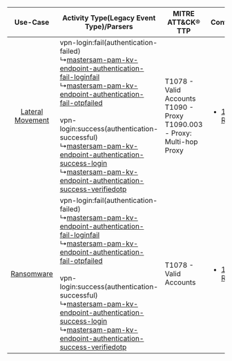 |    Use-Case    | Activity Type(Legacy Event Type)/Parsers    | MITRE ATT&CK® TTP    | Content    |
|:----:| ---- | ---- | ---- |
| [Lateral Movement](../../../UseCases/uc_lateral_movement.md) |  vpn-login:fail(authentication-failed)<br> ↳[mastersam-pam-kv-endpoint-authentication-fail-loginfail](Ps/pC_mastersampamkvendpointauthenticationfailloginfail.md)<br> ↳[mastersam-pam-kv-endpoint-authentication-fail-otpfailed](Ps/pC_mastersampamkvendpointauthenticationfailotpfailed.md)<br><br> vpn-login:success(authentication-successful)<br> ↳[mastersam-pam-kv-endpoint-authentication-success-login](Ps/pC_mastersampamkvendpointauthenticationsuccesslogin.md)<br> ↳[mastersam-pam-kv-endpoint-authentication-success-verifiedotp](Ps/pC_mastersampamkvendpointauthenticationsuccessverifiedotp.md)<br> | T1078 - Valid Accounts<br>T1090 - Proxy<br>T1090.003 - Proxy: Multi-hop Proxy<br> | [<ul><li>1 Rules</li></ul>](RM/r_m_mastersam_mastersam_pam_Lateral_Movement.md) |
|       [Ransomware](../../../UseCases/uc_ransomware.md)       |  vpn-login:fail(authentication-failed)<br> ↳[mastersam-pam-kv-endpoint-authentication-fail-loginfail](Ps/pC_mastersampamkvendpointauthenticationfailloginfail.md)<br> ↳[mastersam-pam-kv-endpoint-authentication-fail-otpfailed](Ps/pC_mastersampamkvendpointauthenticationfailotpfailed.md)<br><br> vpn-login:success(authentication-successful)<br> ↳[mastersam-pam-kv-endpoint-authentication-success-login](Ps/pC_mastersampamkvendpointauthenticationsuccesslogin.md)<br> ↳[mastersam-pam-kv-endpoint-authentication-success-verifiedotp](Ps/pC_mastersampamkvendpointauthenticationsuccessverifiedotp.md)<br> | T1078 - Valid Accounts<br>    | [<ul><li>1 Rules</li></ul>](RM/r_m_mastersam_mastersam_pam_Ransomware.md)       |